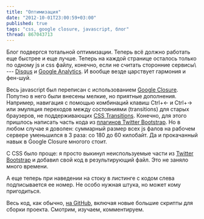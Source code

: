 ```yaml
---
title: "Оптимизация"
date: "2012-10-01T23:00:59+03:00"
published: true
tags: "css, google closure, javascript, блог"
thread: 867043713
---
```


Блог подвергся тотальной оптимизации. Теперь всё должно работать еще быстрее и еще лучше. Теперь на каждой странице
осталось только по одному js и css файлу, конечно, если не считать сторонние сервисы\ --- [Disqus](http://disqus.com/)
и [Google Analytics](http://www.google.com/analytics/). И вообще везде царствует гармония и фен-шуй.

Весь javascript был переписан с использованием [Google Closurе](https://developers.google.com/closure/). Попутно в него
были внесены мелкие, но приятные дополнения. Например, навигация с помощью комбинаций клавиш Ctrl+← и Ctrl+→ или
эмуляция переходов между состояниями (transitions) для старых браузеров, не поддерживающих
[CSS Transitions](http://www.w3.org/TR/css3-transitions/). Конечно, для этого пришлось написать часть кода из
[плагинов Twitter Bootstrap](http://twitter.github.com/bootstrap/javascript.html). Но в любом случае я доволен:
суммарный размер всех js фалов на рабочем сервере уменьшился в 3 раза: со 180 до 60 килобайт. Да и прокачанный навык в
Google Closure многого стоит.

С CSS было проще: я просто выкинул неиспользуемые части из [Twitter Bootstrap](http://twitter.github.com/bootstrap/)
и добавил свой код в результирующий файл. Это не заняло много времени.

А еще теперь при наведении на стоку в листинге с кодом слева подписывается ее номер. Не особо нужная штука, но может
кому пригодиться.

Весь код, как обычно, [на GitHub](https://github.com/dikmax/haskell-blog), включая новые большие скрипты для сборки
проекта. Смотрим, изучаем, комментируем.
